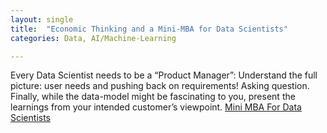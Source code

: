 ```yaml
---
layout: single
title:  "Economic Thinking and a Mini-MBA for Data Scientists"
categories: Data, AI/Machine-Learning

---
```

Every Data Scientist needs to be a “Product Manager”: Understand the full picture: user needs and pushing back on requirements! Asking question. Finally, while the data-model might be fascinating to you, present the learnings from your intended customer’s viewpoint. 
[Mini MBA For Data Scientists](https://podcasts.apple.com/np/podcast/economic-thinking-and-a-must-listen-mini-mba-for/id1584430381?i=1000547821169)

